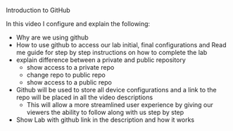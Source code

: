 
Introduction to GitHub

In this video I configure and explain the following:

- Why are we using github
- How to use github to access our lab initial, final configurations and Read me guide for step by step instructions on how to complete the lab
- explain difference between a private and public repository
    - show access to a private repo
    - change repo to public repo
    - show access to a public repo
- Github will be used to store all device configurations and a link to the repo will be placed in all the video descriptions
    - This will allow a more streamlined user experience by giving our viewers the ability to follow along with us step by step
- Show Lab with github link in the description and how it works
